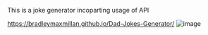 This is a joke generator incoparting usage of API

https://bradleymaxmillan.github.io/Dad-Jokes-Generator/
![image](https://github.com/user-attachments/assets/bb1ac3fd-d259-4007-a710-2fef2162011a)

